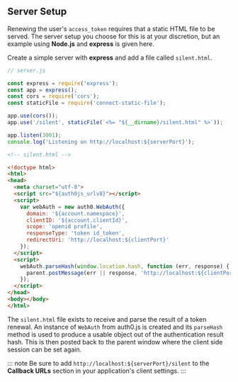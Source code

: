 ## Server Setup

Renewing the user's `access_token` requires that a static HTML file to be served. The server setup you choose for this is at your discretion, but an example using **Node.js** and **express** is given here.

Create a simple server with **express** and add a file called `silent.html`.

```js
// server.js

const express = require('express');
const app = express();
const cors = require('cors');
const staticFile = require('connect-static-file');

app.use(cors());
app.use('/silent', staticFile(`<%= "${__dirname}/silent.html" %>`));

app.listen(3001);
console.log('Listening on http://localhost:${serverPort}');
```

```html
<!-- silent.html -->

<!doctype html>
<html>
<head>
  <meta charset="utf-8">
  <script src="${auth0js_urlv8}"></script>
  <script>
    var webAuth = new auth0.WebAuth({
      domain: '${account.namespace}',
      clientID: '${account.clientId}',
      scope: 'openid profile',
      responseType: 'token id_token',
      redirectUri: 'http://localhost:${clientPort}'
    });
  </script>
  <script>
    webAuth.parseHash(window.location.hash, function (err, response) {
      parent.postMessage(err || response, 'http://localhost:${clientPort}');
    });
  </script>
</head>
<body></body>
</html>
```

The `silent.html` file exists to receive and parse the result of a token renewal. An instance of `WebAuth` from auth0.js is created and its `parseHash` method is used to produce a usable object out of the authentication result hash. This is then posted back to the parent window where the client side session can be set again.

::: note
Be sure to add `http://localhost:${serverPort}/silent` to the **Callback URLs** section in your application's client settings.
:::